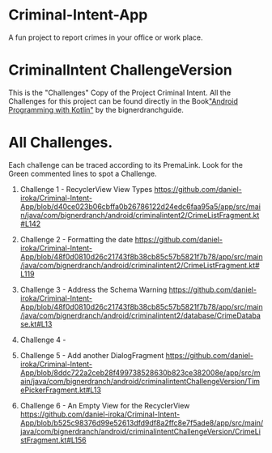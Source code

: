 # Criminal-Intent-App
A fun project to report crimes in your office or work place.

# CriminalIntent ChallengeVersion

This is the "Challenges" Copy of the Project Criminal Intent. All the Challenges for this project can be found directly in the Book["Android Programming with Kotlin"](https://bignerdranch.com/books/)
by the bignerdranchguide.

# All Challenges.

Each challenge can be traced according to its PremaLink. Look for the Green commented lines to spot a Challenge.

1. Challenge 1 - RecyclerView View Types  https://github.com/daniel-iroka/Criminal-Intent-App/blob/d40ce023b06cbffa0b26786122d24edc6faa95a5/app/src/main/java/com/bignerdranch/android/criminalintent2/CrimeListFragment.kt#L142
2. Challenge 2 - Formatting the date  https://github.com/daniel-iroka/Criminal-Intent-App/blob/48f0d0810d26c21743f8b38cb85c57b5821f7b78/app/src/main/java/com/bignerdranch/android/criminalintent2/CrimeListFragment.kt#L119
3. Challenge 3 - Address the Schema Warning  https://github.com/daniel-iroka/Criminal-Intent-App/blob/48f0d0810d26c21743f8b38cb85c57b5821f7b78/app/src/main/java/com/bignerdranch/android/criminalintent2/database/CrimeDatabase.kt#L13
4. Challenge 4 -

5. Challenge 5 - Add another DialogFragment https://github.com/daniel-iroka/Criminal-Intent-App/blob/8ddc722a2ceb28f499738528630b823ce382008e/app/src/main/java/com/bignerdranch/android/criminalintentChallengeVersion/TimePickerFragment.kt#L13 
6. Challenge 6 - An Empty View for the RecyclerView https://github.com/daniel-iroka/Criminal-Intent-App/blob/b525c98376d99e52613dfd9df8a2ffc8e7f5ade8/app/src/main/java/com/bignerdranch/android/criminalintentChallengeVersion/CrimeListFragment.kt#L156


